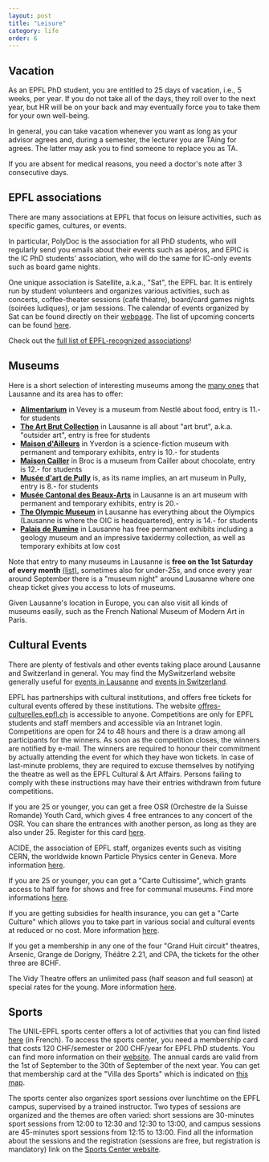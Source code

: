```yaml
---
layout: post
title: "Leisure"
category: life
order: 6
---
```



## Vacation

As an EPFL PhD student, you are entitled to 25 days of vacation, i.e., 5 weeks, per year.
If you do not take all of the days, they roll over to the next year, but HR will be on your back and may eventually force you to take them for your own well-being.

In general, you can take vacation whenever you want as long as your advisor agrees and, during a semester, the lecturer you are TAing for agrees.
The latter may ask you to find someone to replace you as TA.

If you are absent for medical reasons, you need a doctor's note after 3 consecutive days.


## EPFL associations

There are many associations at EPFL that focus on leisure activities, such as specific games, cultures, or events.

In particular, PolyDoc is the association for all PhD students, who will regularly send you emails about their events such as apéros,
and EPIC is the IC PhD students' association, who will do the same for IC-only events such as board game nights.

One unique association is Satellite, a.k.a., "Sat", the EPFL bar. It is entirely run by student volunteers and organizes various activities, such as concerts,
coffee-theater sessions (café théatre), board/card games nights (soirées ludiques), or jam sessions.
The calendar of events organized by Sat can be found directly on their [webpage](https://satellite.bar/).
The list of upcoming concerts can be found [here](https://satellite.bar/concerts/).

Check out the [full list of EPFL-recognized associations](https://www.epfl.ch/campus/associations/list/)!


## Museums

Here is a short selection of interesting museums among the [many ones](https://www.lausanne-tourisme.ch/en/guide/museums/) that Lausanne and its area has to offer:

- **[Alimentarium](https://alimentarium.org/)** in Vevey is a museum from Nestlé about food, entry is 11.- for students
- **[The Art Brut Collection](https://artbrut.ch/)** in Lausanne is all about "art brut", a.k.a. "outsider art", entry is free for students
- **[Maison d'Ailleurs](http://www.ailleurs.ch/)** in Yverdon is a science-fiction museum with permanent and temporary exhibits, entry is 10.- for students
- **[Maison Cailler](https://cailler.ch/en/maison-cailler)** in Broc is a museum from Cailler about chocolate, entry is 12.- for students
- **[Musée d'art de Pully](https://museedartdepully.ch/)** is, as its name implies, an art museum in Pully, entry is 8.- for students
- **[Musée Cantonal des Beaux-Arts](https://mcba.ch/)** in Lausanne is an art museum with permanent and temporary exhibits, entry is 20.-
- **[The Olympic Museum](https://olympics.com/museum)** in Lausanne has everything about the Olympics (Lausanne is where the OIC is headquartered), entry is 14.- for students
- **[Palais de Rumine](http://palaisderumine.ch/)** in Lausanne has free permanent exhibits including a geology museum and an impressive taxidermy collection, as well as temporary exhibits at low cost

Note that entry to many museums in Lausanne is **free on the 1st Saturday of every month** [(list)](https://lausanne-musees.ch/en_GB/focus/1er-samedis-du-mois-gratuits),
sometimes also for under-25s, and once every year around September there is a "museum night" around Lausanne where one cheap ticket gives you access to lots of museums.

Given Lausanne's location in Europe, you can also visit all kinds of museums easily, such as the French National Museum of Modern Art in Paris.


## Cultural Events

There are plenty of festivals and other events taking place around Lausanne and Switzerland in general.
You may find the MySwitzerland website generally useful for [events in Lausanne](https://www.myswitzerland.com/en-ch/events.html?rkey=822)
and [events in Switzerland](https://www.myswitzerland.com/fr-ch/manifestations.html).

EPFL has partnerships with cultural institutions, and offers free tickets for cultural events offered by these institutions.
The website [offres-culturelles.epfl.ch](http://offres-culturelles.epfl.ch/) is accessible to anyone.
Competitions are only for EPFL students and staff members and accessible via an Intranet login.
Competitions are open for 24 to 48 hours and there is a draw among all participants for the winners. As soon as the competition closes, the winners are notified by e-mail.
The winners are required to honour their commitment by actually attending the event for which they have won tickets.
In case of last-minute problems, they are required to excuse themselves by notifying the theatre as well as the EPFL Cultural & Art Affairs.
Persons failing to comply with these instructions may have their entries withdrawn from future competitions.

If you are 25 or younger, you can get a free OSR (Orchestre de la Suisse Romande) Youth Card, which gives 4 free entrances to any concert of the OSR.
You can share the entrances with another person, as long as they are also under 25.
Register for this card [here](https://memento.epfl.ch/event/concerts-de-l-osr-a-beaulieu-billets-gratuits-rese/).

ACIDE, the association of EPFL staff, organizes events such as visiting CERN, the worldwide known Particle Physics center in Geneva. More information [here](http://acide.epfl.ch/fr/events/).

If you are 25 or younger, you can get a "Carte Cultissime", which grants access to half fare for shows and free for communal museums. Find more informations [here](http://www.carte-cultissime.ch/).

If you are getting subsidies for health insurance, you can get a "Carte Culture" which allows you to take part in various social and cultural events at reduced or no cost.
More information [here](https://www.carteculture.ch/vaud/demander-une-carteculture/demander-une-carteculture/).

If you get a membership in any one of the four "Grand Huit circuit" theatres, Arsenic, Grange de Dorigny, Théâtre 2.21, and CPA, the tickets for the other three are 8CHF.

The Vidy Theatre offers an unlimited pass (half season and full season) at special rates for the young. More information [here](https://vidy.ch/en/practical-information/vidy-unlimited-pass).


## Sports

The UNIL-EPFL sports center offers a lot of activities that you can find listed [here](https://sport.unil.ch/?pid=24) (in French).
To access the sports center, you need a membership card that costs 120 CHF/semester or 200 CHF/year for EPFL PhD students. You can find more information on their [website](http://sport.unil.ch/?mid=129).
The annual cards are valid from the 1st of September to the 30th of September of the next year.
You can get that membership card at the "Villa des Sports" which is indicated on [this map](https://www.google.ch/maps/place/UNIL+-+Villa+des+sports/@46.519082,6.5748983,898m/data=!3m1!1e3!4m5!3m4!1s0x478c305495792713:0xb4e4d4b33f0eecfb!8m2!3d46.519082!4d6.577087?hl=en).

The sports center also organizes sport sessions over lunchtime on the EPFL campus, supervised by a trained instructor.
Two types of sessions are organized and the themes are often varied: short sessions are 30-minutes sport sessions from 12:00 to 12:30 and 12:30 to 13:00,
and campus sessions are 45-minutes sport sessions from 12:15 to 13:00.
Find all the information about the sessions and the registration (sessions are free, but registration is mandatory) link on the [Sports Center website](https://www2.unil.ch/css/index.php?r=default/page&label=sessions).
 
